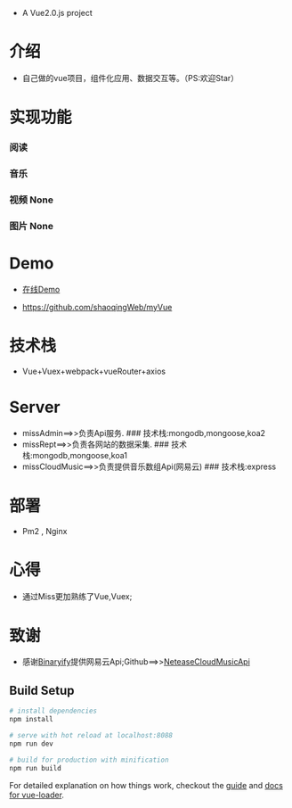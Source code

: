 
* A Vue2.0.js project


# 介绍
* 自己做的vue项目，组件化应用、数据交互等。（PS:欢迎Star）
# 实现功能
### 阅读

### 音乐

### 视频 None

### 图片 None

# Demo
* <a target="_blank" href="http://localhost:8090/#/home/music">在线Demo</a>

* <a target="_blank" href="https://github.com/shaoqingWeb/myVue">https://github.com/shaoqingWeb/myVue</a>




# 技术栈
* Vue+Vuex+webpack+vueRouter+axios

# Server
* missAdmin==>>负责Api服务. ### 技术栈:mongodb,mongoose,koa2
* missRept==>>负责各网站的数据采集. ### 技术栈:mongodb,mongoose,koa1
* missCloudMusic==>>负责提供音乐数组Api(网易云) ### 技术栈:express

# 部署
* Pm2 , Nginx

# 心得
* 通过Miss更加熟练了Vue,Vuex;

# 致谢
* 感谢<a target="_blank" href="https://github.com/Binaryify">Binaryify</a>提供网易云Api;Github==>><a target="_blank" href="https://github.com/Binaryify/NeteaseCloudMusicApi">NeteaseCloudMusicApi</a>




## Build Setup

``` bash
# install dependencies
npm install

# serve with hot reload at localhost:8088
npm run dev

# build for production with minification
npm run build
```

For detailed explanation on how things work, checkout the [guide](http://vuejs-templates.github.io/webpack/) and [docs for vue-loader](http://vuejs.github.io/vue-loader).



